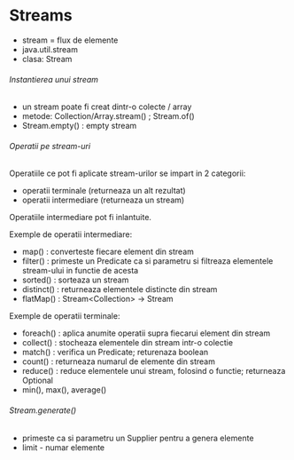# Streams

- stream = flux de elemente
- java.util.stream
- clasa: Stream<T>

###### Instantierea unui stream

- un stream poate fi creat dintr-o colecte / array 
- metode: Collection/Array.stream() ; Stream.of()
- Stream.empty() : empty stream

###### Operatii pe stream-uri

Operatiile ce pot fi aplicate stream-urilor se impart in 2 categorii:

- operatii terminale (returneaza un alt rezultat)
- operatii intermediare (returneaza un stream)

Operatiile intermediare pot fi inlantuite.

Exemple de operatii intermediare:
- map() : converteste fiecare element din stream
- filter() : primeste un Predicate ca si parametru si filtreaza 
elementele stream-ului in functie de acesta
- sorted() : sorteaza un stream
- distinct() : returneaza elementele distincte din stream
- flatMap() : Stream<Collection<T>> -> Stream<T>

Exemple de operatii terminale:
- foreach() : aplica anumite operatii supra fiecarui element din stream
- collect() : stocheaza elementele din stream intr-o colectie
- match() : verifica un Predicate; returenaza boolean
- count() : returneaza numarul de elemente din stream
- reduce() : reduce elementele unui stream, folosind o functie; returneaza Optional
- min(), max(), average()

###### Stream.generate()

- primeste ca si parametru un Supplier pentru a genera elemente
- limit - numar elemente